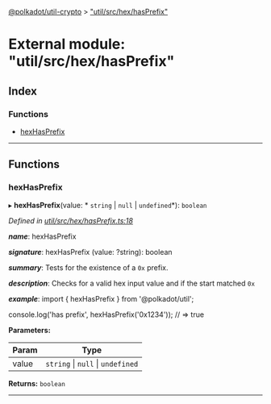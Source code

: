 [@polkadot/util-crypto](../README.md) > ["util/src/hex/hasPrefix"](../modules/_util_src_hex_hasprefix_.md)

# External module: "util/src/hex/hasPrefix"

## Index

### Functions

* [hexHasPrefix](_util_src_hex_hasprefix_.md#hexhasprefix)

---

## Functions

<a id="hexhasprefix"></a>

###  hexHasPrefix

▸ **hexHasPrefix**(value: * `string` &#124; `null` &#124; `undefined`*): `boolean`

*Defined in [util/src/hex/hasPrefix.ts:18](https://github.com/polkadot-js/util/blob/7550b44/packages/util/src/hex/hasPrefix.ts#L18)*

*__name__*: hexHasPrefix

*__signature__*: hexHasPrefix (value: ?string): boolean

*__summary__*: Tests for the existence of a `0x` prefix.

*__description__*: Checks for a valid hex input value and if the start matched `0x`

*__example__*: import { hexHasPrefix } from '@polkadot/util';

console.log('has prefix', hexHasPrefix('0x1234')); // => true

**Parameters:**

| Param | Type |
| ------ | ------ |
| value |  `string` &#124; `null` &#124; `undefined`|

**Returns:** `boolean`

___

